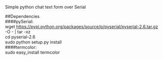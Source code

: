 Simple python chat text form over Serial  
  
##Dependencies  
####pySerial:  
    wget https://pypi.python.org/packages/source/p/pyserial/pyserial-2.6.tar.gz -O - | tar -xz  
    cd pyserial-2.6  
    sudo python setup.py install  
####termcolor:  
    sudo easy_install termcolor  
